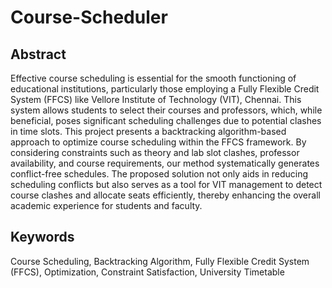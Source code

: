 # Course-Scheduler

## Abstract
Effective course scheduling is essential for the smooth functioning of
educational institutions, particularly those employing a Fully Flexible Credit
System (FFCS) like Vellore Institute of Technology (VIT), Chennai. This
system allows students to select their courses and professors, which, while
beneficial, poses significant scheduling challenges due to potential clashes in
time slots. This project presents a backtracking algorithm-based approach to
optimize course scheduling within the FFCS framework. By considering
constraints such as theory and lab slot clashes, professor availability, and
course requirements, our method systematically generates conflict-free
schedules. The proposed solution not only aids in reducing scheduling conflicts
but also serves as a tool for VIT management to detect course clashes and
allocate seats efficiently, thereby enhancing the overall academic experience
for students and faculty.

## Keywords
Course Scheduling, Backtracking Algorithm, Fully Flexible Credit System
(FFCS), Optimization, Constraint Satisfaction, University Timetable
